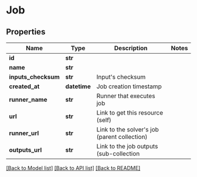 # Job

## Properties
Name | Type | Description | Notes
------------ | ------------- | ------------- | -------------
**id** | **str** |  |
**name** | **str** |  |
**inputs_checksum** | **str** | Input&#39;s checksum |
**created_at** | **datetime** | Job creation timestamp |
**runner_name** | **str** | Runner that executes job |
**url** | **str** | Link to get this resource (self) |
**runner_url** | **str** | Link to the solver&#39;s job (parent collection) |
**outputs_url** | **str** | Link to the job outputs (sub-collection |

[[Back to Model list]](../README.md#documentation-for-models) [[Back to API list]](../README.md#documentation-for-api-endpoints) [[Back to README]](../README.md)
